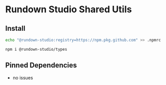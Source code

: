# Rundown Studio Shared Utils

## Install

```sh
echo "@rundown-studio:registry=https://npm.pkg.github.com" >> .npmrc

npm i @rundown-studio/types
```

## Pinned Dependencies

- no issues
